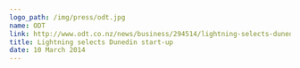 ```yaml
---
logo_path: /img/press/odt.jpg
name: ODT
link: http://www.odt.co.nz/news/business/294514/lightning-selects-dunedin-start
title: Lightning selects Dunedin start-up
date: 10 March 2014
---
```

